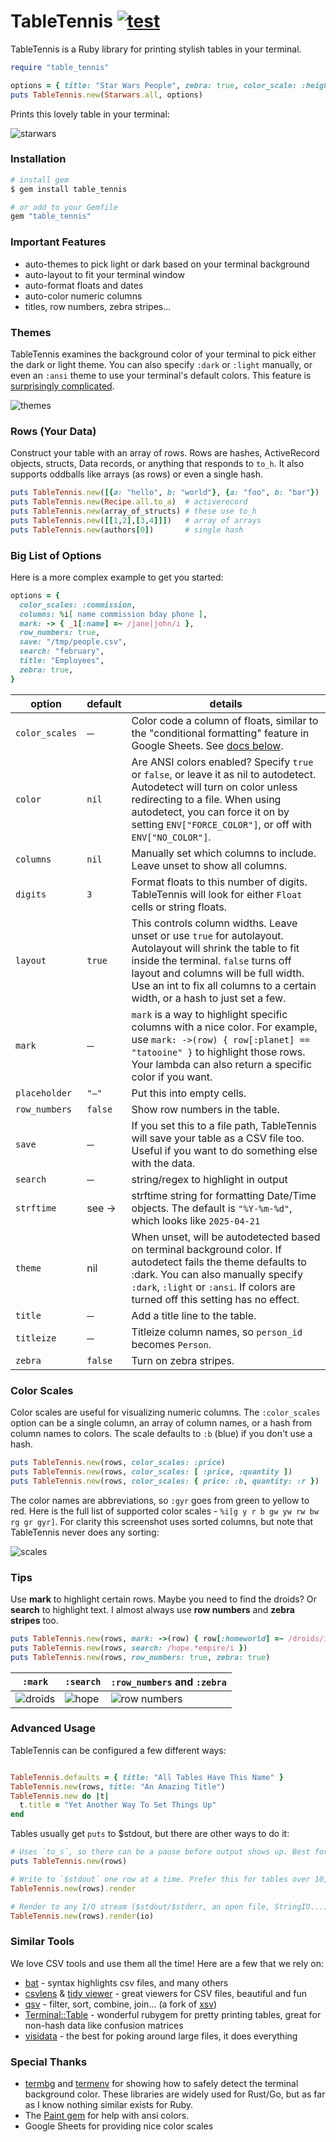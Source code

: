 # TableTennis [![test](https://github.com/gurgeous/table_tennis/actions/workflows/test.yml/badge.svg)](https://github.com/gurgeous/table_tennis/actions/workflows/test.yml)

TableTennis is a Ruby library for printing stylish tables in your terminal.

```rb
require "table_tennis"

options = { title: "Star Wars People", zebra: true, color_scale: :height }
puts TableTennis.new(Starwars.all, options)
```

Prints this lovely table in your terminal:

![starwars](./screenshots/dark.png)

### Installation

```ruby
# install gem
$ gem install table_tennis

# or add to your Gemfile
gem "table_tennis"
```

### Important Features

- auto-themes to pick light or dark based on your terminal background
- auto-layout to fit your terminal window
- auto-format floats and dates
- auto-color numeric columns
- titles, row numbers, zebra stripes...

### Themes

TableTennis examines the background color of your terminal to pick either the dark or light theme. You can also specify `:dark` or `:light` manually, or even an `:ansi` theme to use your terminal's default colors. This feature is [surprisingly complicated](https://github.com/gurgeous/table_tennis/blob/main/lib/table_tennis/util/termbg.rb).

![themes](./screenshots/themes.png)

### Rows (Your Data)

Construct your table with an array of rows. Rows are hashes, ActiveRecord objects, structs, Data records, or anything that responds to `to_h`. It also supports oddballs like arrays (as rows) or even a single hash.

```ruby
puts TableTennis.new([{a: "hello", b: "world"}, {a: "foo", b: "bar"})
puts TableTennis.new(Recipe.all.to_a)  # activerecord
puts TableTennis.new(array_of_structs) # these use to_h
puts TableTennis.new([[1,2],[3,4]]])   # array of arrays
puts TableTennis.new(authors[0])       # single hash
```

### Big List of Options

Here is a more complex example to get you started:

```ruby
options = {
  color_scales: :commission,
  columns: %i[ name commission bday phone ],
  mark: -> { _1[:name] =~ /jane|john/i },
  row_numbers: true,
  save: "/tmp/people.csv",
  search: "february",
  title: "Employees",
  zebra: true,
}
```

| option | default | details |
| ------ | ------- | ------- |
| `color_scales` | ─ | Color code a column of floats, similar to the "conditional formatting" feature in Google Sheets. See [docs below](#color-scales). |
| `color` | `nil` | Are ANSI colors enabled? Specify `true` or `false`, or leave it as nil to autodetect. Autodetect will turn on color unless redirecting to a file. When using autodetect, you can force it on by setting `ENV["FORCE_COLOR"]`, or off with `ENV["NO_COLOR"]`. |
| `columns` | `nil` | Manually set which columns to include. Leave unset to show all columns.
| `digits` | `3` | Format floats to this number of digits. TableTennis will look for either `Float` cells or string floats. |
| `layout` | `true` | This controls column widths. Leave unset or use `true` for autolayout. Autolayout will shrink the table to fit inside the terminal. `false` turns off layout and columns will be full width. Use an int to fix all columns to a certain width, or a hash to just set a few. |
| `mark` | ─ | `mark` is a way to highlight specific columns with a nice color. For example, use `mark: ->(row) { row[:planet] == "tatooine" }` to highlight those rows. Your lambda can also return a specific color if you want.
| `placeholder` | `"—"` | Put this into empty cells. |
| `row_numbers` | `false` | Show row numbers in the table. |
| `save` | ─ | If you set this to a file path, TableTennis will save your table as a CSV file too. Useful if you want to do something else with the data. |
| `search` | ─ | string/regex to highlight in output |
| `strftime` | see → | strftime string for formatting Date/Time objects. The default is `"%Y-%m-%d"`, which looks like `2025-04-21`  |
| `theme` | nil | When unset, will be autodetected based on terminal background color. If autodetect fails the theme defaults to :dark. You can also manually specify `:dark`, `:light` or `:ansi`. If colors are turned off this setting has no effect.|
| `title` | ─ | Add a title line to the table. |
| `titleize` | ─ | Titleize column names, so `person_id` becomes `Person`. |
| `zebra` | `false` | Turn on zebra stripes. |

### Color Scales

Color scales are useful for visualizing numeric columns. The `:color_scales` option can be a single column, an array of column names, or a hash from column names to colors. The scale defaults to `:b` (blue) if you don't use a hash.

```ruby
puts TableTennis.new(rows, color_scales: :price)
puts TableTennis.new(rows, color_scales: [ :price, :quantity ])
puts TableTennis.new(rows, color_scales: { price: :b, quantity: :r })
```

The color names are abbreviations, so `:gyr` goes from green to yellow to red. Here is the full list of supported color scales - `%i[g y r b gw yw rw bw rg gr gyr]`. For clarity this screenshot uses sorted columns, but note that TableTennis never does any sorting:

![scales](./screenshots/scales.png)

### Tips

Use **mark** to highlight certain rows. Maybe you need to find the droids? Or **search** to highlight text. I almost always use **row numbers** and **zebra stripes** too.

```ruby
puts TableTennis.new(rows, mark: ->(row) { row[:homeworld] =~ /droids/i })
puts TableTennis.new(rows, search: /hope.*empire/i })
puts TableTennis.new(rows, row_numbers: true, zebra: true)
```

| `:mark` | `:search` | `:row_numbers` and `:zebra` |
| - | - | - |
| ![droids](./screenshots/droids.png) | ![hope](./screenshots/hope.png) | ![row numbers](./screenshots/row_numbers.png) |

### Advanced Usage

TableTennis can be configured a few different ways:

```ruby

TableTennis.defaults = { title: "All Tables Have This Name" }
TableTennis.new(rows, title: "An Amazing Title")
TableTennis.new do |t|
  t.title = "Yet Another Way To Set Things Up"
end
```

Tables usually get `puts` to $stdout, but there are other ways to do it:

```ruby
# Uses `to_s`, so there can be a pause before output shows up. Best for small tables.
puts TableTennis.new(rows)

# Write to `$stdout` one row at a time. Prefer this for tables over 10,000 rows.
TableTennis.new(rows).render

# Render to any I/O stream ($stdout/$stderr, an open file, StringIO...)
TableTennis.new(rows).render(io)
```

### Similar Tools

We love CSV tools and use them all the time! Here are a few that we rely on:

- [bat](https://github.com/sharkdp/bat) - syntax highlights csv files, and many others
- [csvlens](https://github.com/YS-L/csvlens) & [tidy viewer](https://github.com/alexhallam/tv) - great viewers for CSV files, beautiful and fun
- [qsv](https://github.com/dathere/qsv) - filter, sort, combine, join... (a fork of [xsv](https://github.com/BurntSushi/xsv))
- [Terminal::Table](https://github.com/tj/terminal-table) - wonderful rubygem for pretty printing tables, great for non-hash data like confusion matrices
- [visidata](https://www.visidata.org) - the best for poking around large files, it does everything

### Special Thanks

- [termbg](https://github.com/dalance/termbg) and [termenv](https://github.com/muesli/termenv) for showing how to safely detect the terminal background color. These libraries are widely used for Rust/Go, but as far as I know nothing similar exists for Ruby.
- The [Paint gem](https://github.com/janlelis/paint) for help with ansi colors.
- Google Sheets for providing nice color scales
